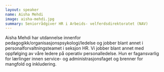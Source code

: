 ```yaml
---
layout: speaker
name: Aisha Mehdi
image: aisha-mehdi.jpg
summary: Seniorrådgiver HR i Arbeids- velferdsdirektoratet (NAV)
---
```

Aisha Mehdi har utdannelse innenfor pedagogikk/organisasjonspsykologi/ledelse og jobber blant annet i personalforvaltningsteamet i seksjon HR. Vi jobber blant annet med oppfølging av våre ledere på operativ personalledelse. Hun er fagansvarlig for lærlinger innen service- og administrasjonsfaget og brenner for mangfold og inkludering. 
